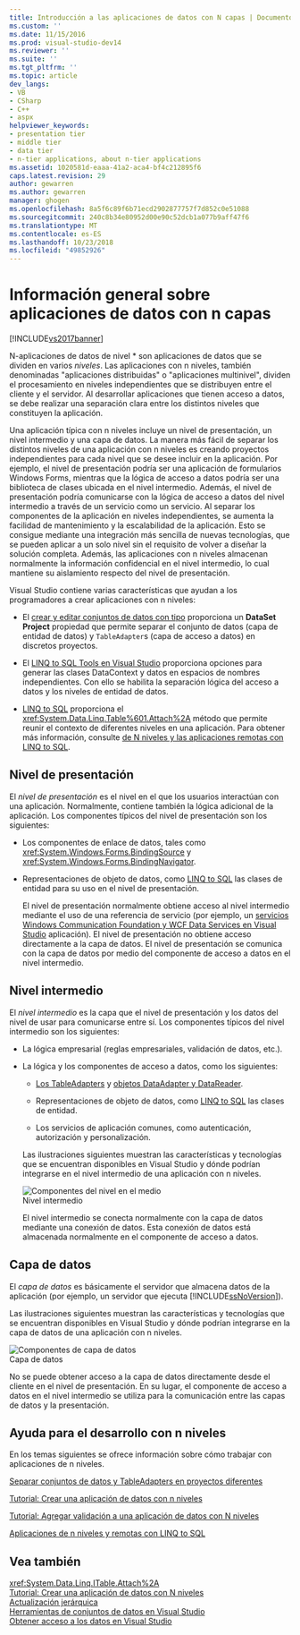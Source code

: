 ```yaml
---
title: Introducción a las aplicaciones de datos con N capas | Documentos de Microsoft
ms.custom: ''
ms.date: 11/15/2016
ms.prod: visual-studio-dev14
ms.reviewer: ''
ms.suite: ''
ms.tgt_pltfrm: ''
ms.topic: article
dev_langs:
- VB
- CSharp
- C++
- aspx
helpviewer_keywords:
- presentation tier
- middle tier
- data tier
- n-tier applications, about n-tier applications
ms.assetid: 1020581d-eaaa-41a2-aca4-bf4c212895f6
caps.latest.revision: 29
author: gewarren
ms.author: gewarren
manager: ghogen
ms.openlocfilehash: 8a5f6c89f6b71ecd2902877757f7d852c0e51088
ms.sourcegitcommit: 240c8b34e80952d00e90c52dcb1a077b9aff47f6
ms.translationtype: MT
ms.contentlocale: es-ES
ms.lasthandoff: 10/23/2018
ms.locfileid: "49852926"
---
```

# <a name="n-tier-data-applications-overview"></a>Información general sobre aplicaciones de datos con n capas
[!INCLUDE[vs2017banner](../includes/vs2017banner.md)]

  
N-aplicaciones de datos de nivel * son aplicaciones de datos que se dividen en varios *niveles*. Las aplicaciones con n niveles, también denominadas "aplicaciones distribuidas" o "aplicaciones multinivel", dividen el procesamiento en niveles independientes que se distribuyen entre el cliente y el servidor. Al desarrollar aplicaciones que tienen acceso a datos, se debe realizar una separación clara entre los distintos niveles que constituyen la aplicación.  
  
 Una aplicación típica con n niveles incluye un nivel de presentación, un nivel intermedio y una capa de datos. La manera más fácil de separar los distintos niveles de una aplicación con n niveles es creando proyectos independientes para cada nivel que se desee incluir en la aplicación. Por ejemplo, el nivel de presentación podría ser una aplicación de formularios Windows Forms, mientras que la lógica de acceso a datos podría ser una biblioteca de clases ubicada en el nivel intermedio. Además, el nivel de presentación podría comunicarse con la lógica de acceso a datos del nivel intermedio a través de un servicio como un servicio. Al separar los componentes de la aplicación en niveles independientes, se aumenta la facilidad de  mantenimiento y la escalabilidad de la aplicación. Esto se consigue mediante una integración más sencilla de nuevas tecnologías, que se pueden aplicar a un solo nivel sin el requisito de volver a diseñar la solución completa. Además, las aplicaciones con n niveles almacenan normalmente la información confidencial en el nivel intermedio, lo cual mantiene su aislamiento respecto del nivel de presentación.  
  
 Visual Studio contiene varias características que ayudan a los programadores a crear aplicaciones con n niveles:  
  
-   El [crear y editar conjuntos de datos con tipo](../data-tools/creating-and-editing-typed-datasets.md) proporciona un **DataSet Project** propiedad que permite separar el conjunto de datos (capa de entidad de datos) y `TableAdapter`s (capa de acceso a datos) en discretos proyectos.  
  
-   El [LINQ to SQL Tools en Visual Studio](../data-tools/linq-to-sql-tools-in-visual-studio2.md) proporciona opciones para generar las clases DataContext y datos en espacios de nombres independientes. Con ello se habilita la separación lógica del acceso a datos y los niveles de entidad de datos.  
  
-   [LINQ to SQL](http://msdn.microsoft.com/library/73d13345-eece-471a-af40-4cc7a2f11655) proporciona el <xref:System.Data.Linq.Table%601.Attach%2A> método que permite reunir el contexto de diferentes niveles en una aplicación. Para obtener más información, consulte [de N niveles y las aplicaciones remotas con LINQ to SQL](http://msdn.microsoft.com/library/854a1cdd-53cb-45f5-83ca-63962a9b3598).  
  
## <a name="presentation-tier"></a>Nivel de presentación  
 El *nivel de presentación* es el nivel en el que los usuarios interactúan con una aplicación. Normalmente, contiene también la lógica adicional de la aplicación. Los componentes típicos del nivel de presentación son los siguientes:  
  
- Los componentes de enlace de datos, tales como <xref:System.Windows.Forms.BindingSource> y <xref:System.Windows.Forms.BindingNavigator>.  
  
- Representaciones de objeto de datos, como [LINQ to SQL](http://msdn.microsoft.com/library/73d13345-eece-471a-af40-4cc7a2f11655) las clases de entidad para su uso en el nivel de presentación.  
  
  El nivel de presentación normalmente obtiene acceso al nivel intermedio mediante el uso de una referencia de servicio (por ejemplo, un [servicios Windows Communication Foundation y WCF Data Services en Visual Studio](../data-tools/windows-communication-foundation-services-and-wcf-data-services-in-visual-studio.md) aplicación). El nivel de presentación no obtiene acceso directamente a la capa de datos. El nivel de presentación se comunica con la capa de datos por medio del componente de acceso a datos en el nivel intermedio.  
  
## <a name="middle-tier"></a>Nivel intermedio  
 El *nivel intermedio* es la capa que el nivel de presentación y los datos del nivel de usar para comunicarse entre sí. Los componentes típicos del nivel intermedio son los siguientes:  
  
- La lógica empresarial (reglas empresariales, validación de datos, etc.).  
  
- La lógica y los componentes de acceso a datos, como los siguientes:  
  
  -   [Los TableAdapters](http://msdn.microsoft.com/library/09416de9-134c-4dc7-8262-6c8d81e3f364) y [objetos DataAdapter y DataReader](http://msdn.microsoft.com/library/cc952ca2-ec19-46ab-9189-15174b52cb74).  
  
  -   Representaciones de objeto de datos, como [LINQ to SQL](http://msdn.microsoft.com/library/73d13345-eece-471a-af40-4cc7a2f11655) las clases de entidad.  
  
  -   Los servicios de aplicación comunes, como autenticación, autorización y personalización.  
  
  Las ilustraciones siguientes muestran las características y tecnologías que se encuentran disponibles en Visual Studio y dónde podrían integrarse en el nivel intermedio de una aplicación con n niveles.  
  
  ![Componentes del nivel en el medio](../data-tools/media/ntiermid.png "NtierMid")  
  Nivel intermedio  
  
  El nivel intermedio se conecta normalmente con la capa de datos mediante una conexión de datos. Esta conexión de datos está almacenada normalmente en el componente de acceso a datos.  
  
## <a name="data-tier"></a>Capa de datos  
 El *capa de datos* es básicamente el servidor que almacena datos de la aplicación (por ejemplo, un servidor que ejecuta [!INCLUDE[ssNoVersion](../includes/ssnoversion-md.md)]).  
  
 Las ilustraciones siguientes muestran las características y tecnologías que se encuentran disponibles en Visual Studio y dónde podrían integrarse en la capa de datos de una aplicación con n niveles.  
  
 ![Componentes de capa de datos](../data-tools/media/ntierdatatier.png "ntierdatatier")  
Capa de datos  
  
 No se puede obtener acceso a la capa de datos directamente desde el cliente en el nivel de presentación. En su lugar, el componente de acceso a datos en el nivel intermedio se utiliza para la comunicación entre las capas de datos y la presentación.  
  
## <a name="help-for-n-tier-development"></a>Ayuda para el desarrollo con n niveles  
 En los temas siguientes se ofrece información sobre cómo trabajar con aplicaciones de n niveles.  
  
 [Separar conjuntos de datos y TableAdapters en proyectos diferentes](../data-tools/separate-datasets-and-tableadapters-into-different-projects.md)  
  
 [Tutorial: Crear una aplicación de datos con n niveles](../data-tools/walkthrough-creating-an-n-tier-data-application.md)  
  
 [Tutorial: Agregar validación a una aplicación de datos con N niveles](http://msdn.microsoft.com/library/b35d072c-31f0-49ba-a225-69177592c265)  
  
 [Aplicaciones de n niveles y remotas con LINQ to SQL](http://msdn.microsoft.com/library/854a1cdd-53cb-45f5-83ca-63962a9b3598)  
  
## <a name="see-also"></a>Vea también  
 <xref:System.Data.Linq.ITable.Attach%2A>   
 [Tutorial: Crear una aplicación de datos con N niveles](../data-tools/walkthrough-creating-an-n-tier-data-application.md)   
 [Actualización jerárquica](../data-tools/hierarchical-update.md)   
 [Herramientas de conjuntos de datos en Visual Studio](../data-tools/dataset-tools-in-visual-studio.md)   
 [Obtener acceso a los datos en Visual Studio](../data-tools/accessing-data-in-visual-studio.md)

